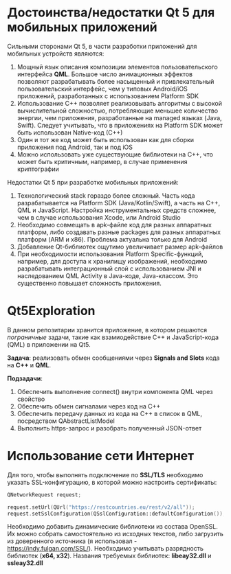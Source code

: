 # Достоинства/недостатки Qt 5 для мобильных приложений

Сильными сторонами Qt 5, в части разработки приложений для мобильных устройств являются:
1. Мощный язык описания композиции элементов пользовательского интерфейса **QML**. Большое число анимационных эффектов позволяют разрабатывать более насыщенный и привлекательный пользовательский интерфейс, чем у типовых Android/iOS приложений, разработанных с использованием Platform SDK
2. Использование C++ позволяет реализовывать алгоритмы с высокой вычислительной сложностью, потребляющие меньшее количество энергии, чем приложения, разработанные на managed языках (Java, Swift). Следует учитывать, что в приложениях на Platform SDK может быть использован Native-код (С++)
3. Один и тот же код может быть использован как для сборки приложения под Android, так и под iOS
4. Можно использовать уже существующие библиотеки на C++, что может быть критичным, например, в случае применения криптографии

Недостатки Qt 5 при разработке мобильных приложений:
1. Технологический stack гораздо более сложный. Часть кода разрабатывается на Platform SDK (Java/Kotlin/Swift), а часть на C++, QML и JavaScript. Настройка инструментальных средств сложнее, чем в случае использования Xcode, или Android Studio
2. Необходимо совмещать в apk-файле код для разных аппаратных платформ, либо создавать разные packages для разных аппаратных платформ (ARM и x86). Проблема актуальна только для Android
3. Добавление Qt-библиотек ощутимо увеличивает размер apk-файлов
4. При необходимости использования Platform Specific-функций, например, для доступа к хранилищу изображений, необходимо разрабатывать интеграционный слой с использованием JNI и наследованием QML Activity в Java-коде, Java-классом. Это существенно повышает сложность приложения.

# Qt5Exploration 

В данном репозитарии хранится приложение, в котором решаются *пограничные* задачи, такие как взамиодействие C++ и JavaScript-кода (QML) в приложении на Qt5.

**Задача**: реализовать обмен сообщениями через **Signals and Slots** кода на **C++** и **QML**.

**Подзадачи**:
1. Обеспечить выполнение connect() внутри компонента QML через свойство
2. Обеспечить обмен сигналами через код на C++
3. Обеспечить передачу данных из кода на C++ в список в QML, посредством QAbstractListModel
4. Выполнить https-запрос и разобрать полученный JSON-ответ

# Использование сети Интернет

Для того, чтобы выполнять подключение по **SSL/TLS** необходимо указать SSL-конфигурацию, в которой можно настроить сертификаты:

```cpp
QNetworkRequest request;

request.setUrl(QUrl("https://restcountries.eu/rest/v2/all"));
request.setSslConfiguration(QSslConfiguration::defaultConfiguration());
```

Необходимо добавить динамические библиотеки из состава OpenSSL. Их можно собрать самостоятельно из исходных текстов, либо загрузить из доверенного источника (я использовал - https://indy.fulgan.com/SSL/). Необходимо учитывать разрядность библиотек (**x64, x32**). Названия требуемых библиотек: **libeay32.dll** и **ssleay32.dll**
